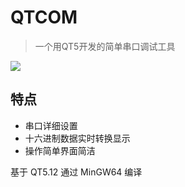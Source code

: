 # QTCOM
 > 一个用QT5开发的简单串口调试工具

 ![](https://cdn.jsdelivr.net/gh/HK560/MyPicHub@master/res/pic/20220713211844.png)

 ## 特点
 - 串口详细设置
 - 十六进制数据实时转换显示
 - 操作简单界面简洁

基于 QT5.12 通过 MinGW64 编译